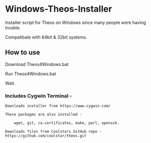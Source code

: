 # Windows-Theos-Installer
Installer script for Theos on Windows since many people were having trouble.

Compatibale with 64bit & 32bit systems.


## How to use

Download Theos4Windows.bat

Run Theos4Windows.bat

Wait.

### Includes Cygwin Terminal - 

	Downloads installer from https://www.cygwin.com/

	These packages are also installed -
  
		wget, git, ca-certificates, make, perl, openssh.
		
	Downloads files from Coolstars GitHub repo - https://github.com/coolstar/theos.git 
	
